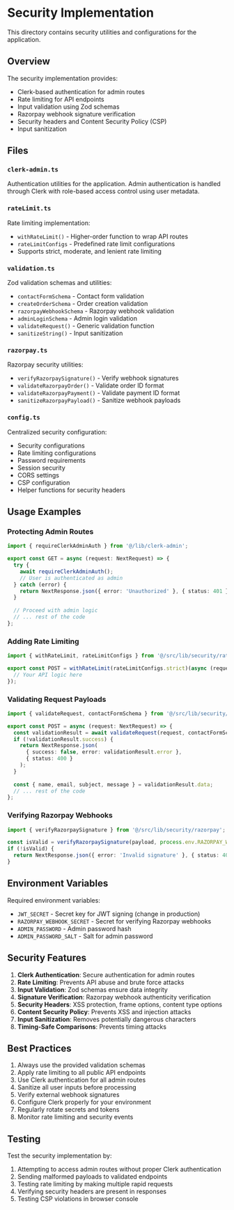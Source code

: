 # Security Implementation

This directory contains security utilities and configurations for the application.

## Overview

The security implementation provides:
- Clerk-based authentication for admin routes
- Rate limiting for API endpoints
- Input validation using Zod schemas
- Razorpay webhook signature verification
- Security headers and Content Security Policy (CSP)
- Input sanitization

## Files

### `clerk-admin.ts`
Authentication utilities for the application. Admin authentication is handled through Clerk with role-based access control using user metadata.

### `rateLimit.ts`
Rate limiting implementation:
- `withRateLimit()` - Higher-order function to wrap API routes
- `rateLimitConfigs` - Predefined rate limit configurations
- Supports strict, moderate, and lenient rate limiting

### `validation.ts`
Zod validation schemas and utilities:
- `contactFormSchema` - Contact form validation
- `createOrderSchema` - Order creation validation
- `razorpayWebhookSchema` - Razorpay webhook validation
- `adminLoginSchema` - Admin login validation
- `validateRequest()` - Generic validation function
- `sanitizeString()` - Input sanitization

### `razorpay.ts`
Razorpay security utilities:
- `verifyRazorpaySignature()` - Verify webhook signatures
- `validateRazorpayOrder()` - Validate order ID format
- `validateRazorpayPayment()` - Validate payment ID format
- `sanitizeRazorpayPayload()` - Sanitize webhook payloads

### `config.ts`
Centralized security configuration:
- Security configurations
- Rate limiting configurations
- Password requirements
- Session security
- CORS settings
- CSP configuration
- Helper functions for security headers

## Usage Examples

### Protecting Admin Routes
```typescript
import { requireClerkAdminAuth } from '@/lib/clerk-admin';

export const GET = async (request: NextRequest) => {
  try {
    await requireClerkAdminAuth();
    // User is authenticated as admin
  } catch (error) {
    return NextResponse.json({ error: 'Unauthorized' }, { status: 401 });
  }
  
  // Proceed with admin logic
  // ... rest of the code
};
```

### Adding Rate Limiting
```typescript
import { withRateLimit, rateLimitConfigs } from '@/src/lib/security/rateLimit';

export const POST = withRateLimit(rateLimitConfigs.strict)(async (request: NextRequest) => {
  // Your API logic here
});
```

### Validating Request Payloads
```typescript
import { validateRequest, contactFormSchema } from '@/src/lib/security/validation';

export const POST = async (request: NextRequest) => {
  const validationResult = await validateRequest(request, contactFormSchema);
  if (!validationResult.success) {
    return NextResponse.json(
      { success: false, error: validationResult.error },
      { status: 400 }
    );
  }
  
  const { name, email, subject, message } = validationResult.data;
  // ... rest of the code
};
```

### Verifying Razorpay Webhooks
```typescript
import { verifyRazorpaySignature } from '@/src/lib/security/razorpay';

const isValid = verifyRazorpaySignature(payload, process.env.RAZORPAY_WEBHOOK_SECRET);
if (!isValid) {
  return NextResponse.json({ error: 'Invalid signature' }, { status: 401 });
}
```

## Environment Variables

Required environment variables:
- `JWT_SECRET` - Secret key for JWT signing (change in production)
- `RAZORPAY_WEBHOOK_SECRET` - Secret for verifying Razorpay webhooks
- `ADMIN_PASSWORD` - Admin password hash
- `ADMIN_PASSWORD_SALT` - Salt for admin password

## Security Features

1. **Clerk Authentication**: Secure authentication for admin routes
2. **Rate Limiting**: Prevents API abuse and brute force attacks
3. **Input Validation**: Zod schemas ensure data integrity
4. **Signature Verification**: Razorpay webhook authenticity verification
5. **Security Headers**: XSS protection, frame options, content type options
6. **Content Security Policy**: Prevents XSS and injection attacks
7. **Input Sanitization**: Removes potentially dangerous characters
8. **Timing-Safe Comparisons**: Prevents timing attacks

## Best Practices

1. Always use the provided validation schemas
2. Apply rate limiting to all public API endpoints
3. Use Clerk authentication for all admin routes
4. Sanitize all user inputs before processing
5. Verify external webhook signatures
6. Configure Clerk properly for your environment
7. Regularly rotate secrets and tokens
8. Monitor rate limiting and security events

## Testing

Test the security implementation by:
1. Attempting to access admin routes without proper Clerk authentication
2. Sending malformed payloads to validated endpoints
3. Testing rate limiting by making multiple rapid requests
4. Verifying security headers are present in responses
5. Testing CSP violations in browser console